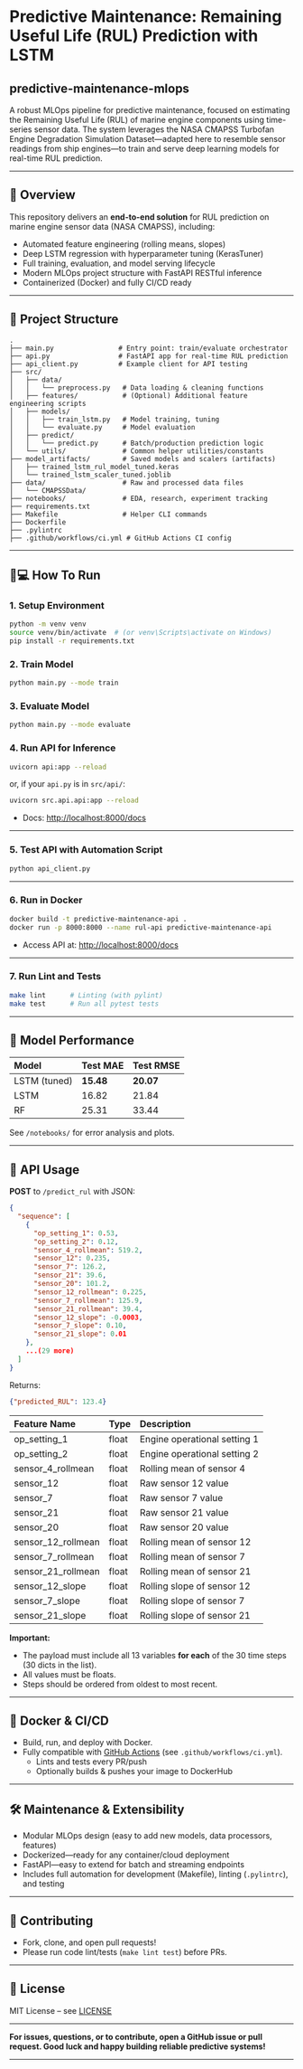 # Predictive Maintenance: Remaining Useful Life (RUL) Prediction with LSTM

## predictive-maintenance-mlops

A robust MLOps pipeline for predictive maintenance, focused on estimating the Remaining Useful Life (RUL) of marine engine components using time-series sensor data. The system leverages the NASA CMAPSS Turbofan Engine Degradation Simulation Dataset—adapted here to resemble sensor readings from ship engines—to train and serve deep learning models for real-time RUL prediction.

***

## 🚀 Overview

This repository delivers an **end-to-end solution** for RUL prediction on marine engine sensor data (NASA CMAPSS), including:

- Automated feature engineering (rolling means, slopes)
- Deep LSTM regression with hyperparameter tuning (KerasTuner)
- Full training, evaluation, and model serving lifecycle
- Modern MLOps project structure with FastAPI RESTful inference
- Containerized (Docker) and fully CI/CD ready

***

## 📁 Project Structure

```text
.
├── main.py                # Entry point: train/evaluate orchestrator
├── api.py                 # FastAPI app for real-time RUL prediction
├── api_client.py          # Example client for API testing
├── src/
│   ├── data/
│   │   └── preprocess.py   # Data loading & cleaning functions
│   ├── features/           # (Optional) Additional feature engineering scripts
│   ├── models/
│   │   ├── train_lstm.py   # Model training, tuning
│   │   └── evaluate.py     # Model evaluation
│   ├── predict/
│   │   └── predict.py      # Batch/production prediction logic
│   └── utils/              # Common helper utilities/constants
├── model_artifacts/        # Saved models and scalers (artifacts)
│   ├── trained_lstm_rul_model_tuned.keras
│   └── trained_lstm_scaler_tuned.joblib
├── data/                   # Raw and processed data files
│   └── CMAPSSData/
├── notebooks/              # EDA, research, experiment tracking
├── requirements.txt
├── Makefile                # Helper CLI commands
├── Dockerfile
├── .pylintrc
├── .github/workflows/ci.yml # GitHub Actions CI config
```


***

## 🧑💻 How To Run

### 1. **Setup Environment**

```bash
python -m venv venv
source venv/bin/activate  # (or venv\Scripts\activate on Windows)
pip install -r requirements.txt
```


### 2. **Train Model**

```bash
python main.py --mode train
```


### 3. **Evaluate Model**

```bash
python main.py --mode evaluate
```


### 4. **Run API for Inference**

```bash
uvicorn api:app --reload
```

or, if your `api.py` is in `src/api/`:

```bash
uvicorn src.api.api:app --reload
```

- Docs: [http://localhost:8000/docs](http://localhost:8000/docs)

***

### 5. **Test API with Automation Script**

```bash
python api_client.py
```


***

### 6. **Run in Docker**

```bash
docker build -t predictive-maintenance-api .
docker run -p 8000:8000 --name rul-api predictive-maintenance-api
```

- Access API at: [http://localhost:8000/docs](http://localhost:8000/docs)

***

### 7. **Run Lint and Tests**

```bash
make lint      # Linting (with pylint)
make test      # Run all pytest tests
```


***

## 🔎 Model Performance

| Model | Test MAE | Test RMSE |
| :-- | :-- | :-- |
| LSTM (tuned) | **15.48** | **20.07** |
| LSTM | 16.82 | 21.84 |
| RF | 25.31 | 33.44 |

See `/notebooks/` for error analysis and plots.

***

## 🚦 API Usage

**POST** to `/predict_rul` with JSON:

```json
{
  "sequence": [
    {
      "op_setting_1": 0.53,
      "op_setting_2": 0.12,
      "sensor_4_rollmean": 519.2,
      "sensor_12": 0.235,
      "sensor_7": 126.2,
      "sensor_21": 39.6,
      "sensor_20": 101.2,
      "sensor_12_rollmean": 0.225,
      "sensor_7_rollmean": 125.9,
      "sensor_21_rollmean": 39.4,
      "sensor_12_slope": -0.0003,
      "sensor_7_slope": 0.10,
      "sensor_21_slope": 0.01
    },
    ...(29 more)
  ]
}
```

Returns:

```json
{"predicted_RUL": 123.4}
```

| Feature Name | Type | Description |
| :-- | :-- | :-- |
| op_setting_1 | float | Engine operational setting 1 |
| op_setting_2 | float | Engine operational setting 2 |
| sensor_4_rollmean | float | Rolling mean of sensor 4 |
| sensor_12 | float | Raw sensor 12 value |
| sensor_7 | float | Raw sensor 7 value |
| sensor_21 | float | Raw sensor 21 value |
| sensor_20 | float | Raw sensor 20 value |
| sensor_12_rollmean | float | Rolling mean of sensor 12 |
| sensor_7_rollmean | float | Rolling mean of sensor 7 |
| sensor_21_rollmean | float | Rolling mean of sensor 21 |
| sensor_12_slope | float | Rolling slope of sensor 12 |
| sensor_7_slope | float | Rolling slope of sensor 7 |
| sensor_21_slope | float | Rolling slope of sensor 21 |

**Important:**

- The payload must include all 13 variables **for each** of the 30 time steps (30 dicts in the list).
- All values must be floats.
- Steps should be ordered from oldest to most recent.

***

## 🐋 Docker \& CI/CD

- Build, run, and deploy with Docker.
- Fully compatible with [GitHub Actions](https://github.com/features/actions) (see `.github/workflows/ci.yml`).
    - Lints and tests every PR/push
    - Optionally builds \& pushes your image to DockerHub

***

## 🛠️ Maintenance \& Extensibility

- Modular MLOps design (easy to add new models, data processors, features)
- Dockerized—ready for any container/cloud deployment
- FastAPI—easy to extend for batch and streaming endpoints
- Includes full automation for development (Makefile), linting (`.pylintrc`), and testing

***

## 🤝 Contributing

- Fork, clone, and open pull requests!
- Please run code lint/tests (`make lint test`) before PRs.

***

## 📑 License

MIT License – see [LICENSE](LICENSE)

***

**For issues, questions, or to contribute, open a GitHub issue or pull request.
Good luck and happy building reliable predictive systems!**

***